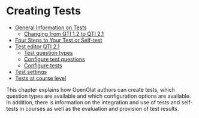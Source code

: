 # Creating Tests

  * [General Information on Tests](General+Information+on+Tests.html)
    * [Changing from QTI 1.2 to QTI 2.1](Changing+from+QTI+1.2+to+QTI+2.1.html)
  * [Four Steps to Your Test or Self-test](Four+Steps+to+Your+Test+or+Self-test.html)
  * [Test editor QTI 2.1](Test+editor+QTI+2.1.html)
    * [Test question types](Test+question+types.html)
    * [Configure test questions](Configure+test+questions.html)
    * [Configure tests](Configure+tests.html)
  * [Test settings](Test+settings.html)
  * [Tests at course level](Tests+at+course+level.html)

This chapter explains how OpenOlat authors can create tests, which question
types are available and which configuration options are available. In
addition, there is information on the integration and use of tests and self-
tests in courses as well as the evaluation and provision of test results.

